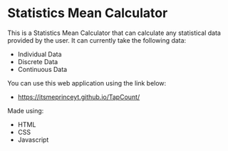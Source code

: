# Statistics Mean Calculator
This is a Statistics Mean Calculator that can calculate any statistical data provided by the user. It can currently take the following data:
- Individual Data
- Discrete Data
- Continuous Data

You can use this web application using the link below:
- https://itsmeprinceyt.github.io/TapCount/

Made using:
- HTML
- CSS
- Javascript
